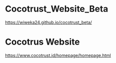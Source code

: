 # Cocotrust_Website_Beta
https://wiweka24.github.io/cocotrust_beta/
# Cocotrus Website
https://www.cocotrust.id/homepage/homepage.html

